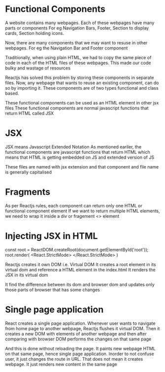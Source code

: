 # Functional Components

A website contains many webpages. Each of these webpages have many parts or components
For eg Navigation Bars, Footer, Section to display cards, Section holding icons.

Now, there are many components that we may want to resuse in other webpages. For eg the Navigation Bar and Footer component

Traditionally, when using plain HTML, we had to copy the same piece of code in each of the HTML files of these webpages. This made our code bulky and wastage of resources

Reactjs has solved this problem by storing these components in separate files. Now, any webpage that wants to reuse an existing component, can do so by importing it. These components are of two types functional and class based.

These functional components can be used as an HTML element in other jsx files
These functional components are normal javascript functions that return HTML called JSX


# JSX

JSX means Javascript Extended Notation
As mentioned eariler, the functional components are javascript functions that return HTML which means that HTML is getting embedded on JS and extended version of JS

These files are named with jsx extension and that component and file name is generally capitalised

# Fragments

As per Reactjs rules, each component can return only one HTML or functional component element
If we want to return multiple HTML elements, we need to wrap it inside a div or fragement <> element


# Injecting JSX in HTML
const root = ReactDOM.createRoot(document.getElementById('root'));
root.render(
  <React.StrictMode>
    <App />
  </React.StrictMode>
)

Reactjs creates it own DOM i.e. Virtual DOM
It creates a root element in its virtual dom and reference a HTML element in the index.html
It renders the JSX in its virtual dom

It find the difference between its dom and browser dom and updates only those parts of browser
that has some changes


# Single page application

React creates a single page application.
Whenever user wants to navigate from home page to another webpage, Reactjs flushes it virtual DOM. Then it creates a new DOM with elements of another webpage and then after comparing with browser DOM performs the changes on that same page

And this is done without reloading the page. It paints new webpage HTML on that same page, hence single page application. Inorder to not confuse user, it just changes the route in URL. That does not mean it creates webpage. It just renders new content in the same page